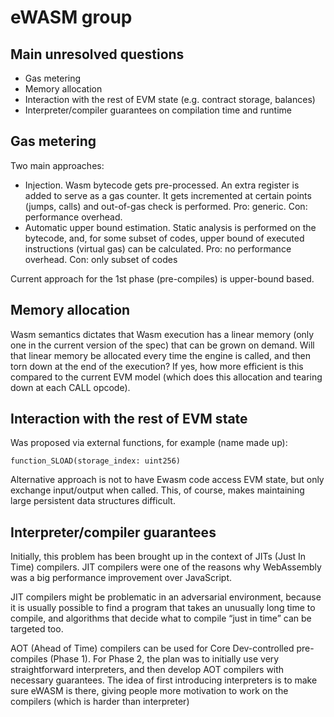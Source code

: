 # eWASM group

## Main unresolved questions
* Gas metering
* Memory allocation
* Interaction with the rest of EVM state (e.g. contract storage, balances)
* Interpreter/compiler guarantees on compilation time and runtime

## Gas metering
Two main approaches:
* Injection. Wasm bytecode gets pre-processed. An extra register is added to serve as a gas counter. It gets incremented at certain points (jumps, calls) and out-of-gas check is performed. Pro: generic. Con: performance overhead.
* Automatic upper bound estimation. Static analysis is performed on the bytecode, and, for some subset of codes, upper bound of executed instructions (virtual gas) can be calculated. Pro: no performance overhead. Con: only subset of codes

Current approach for the 1st phase (pre-compiles) is upper-bound based.

## Memory allocation
Wasm semantics dictates that Wasm execution has a linear memory (only one in the current version of the spec) that can be grown on demand.
Will that linear memory be allocated every time the engine is called, and then torn down at the end of the execution? If yes, how more efficient is this compared to the current EVM model (which does this allocation and tearing down at each CALL opcode).

## Interaction with the rest of EVM state
Was proposed via external functions, for example (name made up):

`function_SLOAD(storage_index: uint256)`

Alternative approach is not to have Ewasm code access EVM state, but only exchange input/output when called. This, of course, makes maintaining large persistent data structures difficult.

## Interpreter/compiler guarantees

Initially, this problem has been brought up in the context of JITs (Just In Time) compilers. JIT compilers were one of the reasons why WebAssembly was a big performance improvement over JavaScript.

JIT compilers might be problematic in an adversarial environment, because it is usually possible to find a program that takes an unusually long time to compile, and algorithms that decide what to compile “just in time” can be targeted too.

AOT (Ahead of Time) compilers can be used for Core Dev-controlled pre-compiles (Phase 1). For Phase 2, the plan was to initially use very straightforward interpreters, and then develop AOT compilers with necessary guarantees.
The idea of first introducing interpreters is to make sure eWASM is there, giving people more motivation to work on the compilers (which is harder than interpreter)
